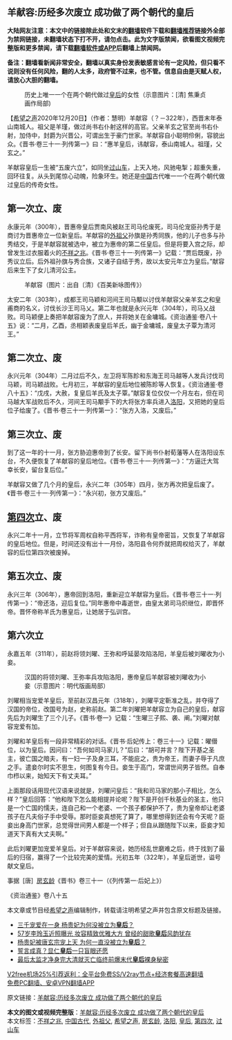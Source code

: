 <h2>羊献容:历经多次废立 成功做了两个朝代的皇后</h2> <p class="notice"><b>大陆网友注意：本文中的链接除此处和文末的<a href="https://github.com/bannedbook/fanqiang" >翻墙</a>软件下载和<a href="https://github.com/killgcd/justmysocks/blob/master/README.md">翻墙推荐</a>链接外全部为禁网链接，未翻墙状态下打不开，请勿点击。此为文字版禁闻，欲看图文视频完整版和更多禁闻，请下载<a href="https://github.com/bannedbook/fanqiang">翻墙软件或APP</a>后翻墙上禁闻网。</p><p>备注：翻墙看新闻非常安全，翻墙以真实身份发表敏感言论有一定风险，但只看不说则没有任何风险，翻的人太多，政府管不过来，也不管。信息自由是天赋人权，请放心大胆的翻墙。</b></p>  <div class="entry"> <figure><figcaption>历史上唯一一个在两个朝代做过<a href="https://www.bannedbook.org/bnews/tag/%e7%9a%87%e5%90%8e/" class="st_tag internal_tag" rel="tag" title="标签 皇后 下的日志">皇后</a>的女性（示意图片：[清]  焦秉贞画作局部)</figcaption></figure> <p>【<span class='wp_keywordlink_affiliate'><a href="https://www.soundofhope.org" title="希望之声" target="_blank">希望之声</a></span>2020年12月20日】（作者：慧明）羊献容（？－322年），西晋末年泰山南城人。祖父是羊瑾，做过尚书右仆射这样的高官。父亲羊玄之官至尚书右仆射，加侍中，封爵为兴晋公，可谓出生于豪门世家。羊献容自小聪明伶俐，容貌出众。《晋书·卷三十一·列传第一》曰：“惠羊皇后，讳献容，泰山南城人。祖瑾，父玄之。”</p> <p>羊献容皇后一生被“五废六立”，如同坐<a href="https://www.bannedbook.org/bnews/tag/%E8%BF%87%E5%B1%B1%E8%BD%A6/" class="st_tag internal_tag" rel="tag" title="标签 过山车 下的日志">过山车</a>，上天入地，风驰电掣；超重失重，回环往复。从头到尾惊心动魄，险象环生。她还是<span class='wp_keywordlink_affiliate'><a href="https://www.bannedbook.org/" title="中国" target="_blank">中国</a></span>古代唯一一个在两个朝代做过皇后的传奇女性。</p> <h2>第一次立、废</h2> <p>永康元年（300年），晋惠帝皇后贾南风被赵王司马伦废死，司马伦宠臣孙秀于是商讨为晋惠帝立一位新皇后。羊献容的<a href="https://www.bannedbook.org/bnews/tag/%E5%A4%96%E7%A5%96%E7%88%B6/" class="st_tag internal_tag" rel="tag" title="标签 外祖父 下的日志">外祖父</a>孙旗是孙秀同族，他的儿子也多与孙秀结交，于是羊献容就被选中，被立为惠帝的第二任皇后。但是将要入宫之际，却曾发生过衣服着火的<a href="https://www.bannedbook.org/bnews/tag/%E4%B8%8D%E7%A5%A5%E4%B9%8B%E5%85%86/" class="st_tag internal_tag" rel="tag" title="标签 不祥之兆 下的日志">不祥之兆</a>。《晋书·卷三十一·列传第一》记载：“贾后既废，孙秀议立后。后外祖孙旗与秀合族，又诸子自结于秀，故以太安元年立为皇后。”献容后来生下了女儿清河公主。</p> <figure><figcaption>羊献容（图片：出自〔清〕《百美新咏图传》）</figcaption></figure> <p>太安二年（303年），成都王司马颖和河间王司马颙以讨伐羊献容父亲羊玄之和皇甫商的名义，讨伐长沙王司马乂。第二年也就是永兴元年（304年），司马乂战败。司马颖便上奏把羊献容废为了庶人，并将她关在金墉城。《资治通鉴·卷八十五》说：“二月，乙酉，丞相颖表废皇后羊氏，幽于金墉城，废皇太子覃为清河王。”</p>  <h2>第二次立、废</h2> <p>永兴元年（304年）二月过后不久，左卫将军陈眕和东海王司马越等人发兵讨伐司马颖，司马颖战败。七月初三，羊献容的皇后地位被陈眕等人恢复。《资治通鉴·卷八十五》：“戊戌，大赦，复皇后羊氏及太子覃。”献容复位仅仅一个月左右，但在司马越大军战败后不久，河间王司马颙手下的大将张方率兵进入<a href="https://www.bannedbook.org/bnews/tag/%e6%b4%9b%e9%98%b3/" class="st_tag internal_tag" rel="tag" title="标签 洛阳 下的日志">洛阳</a>，又把她的皇后位子给废了。《晋书·卷三十一·列传第一》：“张方入洛，又废后。”</p> <h2>第三次立、废</h2> <p>到了这一年的十一月，张方胁迫惠帝到了长安。留下尚书仆射荀藩等人在洛阳设东台，不久便恢复了羊献容的皇后地位。《晋书·卷三十一·列传第一》：“方逼迁大驾幸长安，留台复后位。”</p> <p>羊献容又做了几个月的皇后，永兴二年（305年）四月，张方再次把皇后废了。《晋书·卷三十一·列传第一》：“永兴初，张方又废后。”</p> <h2><a href="https://www.bannedbook.org/bnews/tag/%E7%AC%AC%E5%9B%9B%E6%AC%A1/" class="st_tag internal_tag" rel="tag" title="标签 第四次 下的日志">第四次</a>立、废</h2> <p>永兴二年十一月，立节将军周权自称平西将军，诈称有皇帝密旨，又恢复了羊献容的皇后地位。但是，时间还没有出十一月份，洛阳县令何乔就把周权给灭了，羊献容的后位第四次被废掉。</p>  <h2>第五次立、废</h2> <p>永兴三年（306年），惠帝回到洛阳，重新迎立羊献容为皇后。《晋书·卷三十一·列传第一》：“帝还洛，迎后复位。”同年惠帝中毒逝世，由皇太弟司马炽继位，即晋怀帝。晋怀帝称羊氏为惠皇后，让她居于弘训宫。</p> <h2>第六次立</h2> <p>永嘉五年（311年），前赵将领刘曜、王弥和呼延晏攻陷洛阳，羊皇后被刘曜收为小妾。</p> <figure><figcaption>汉国的将领刘曜、王弥率兵攻陷洛阳，惠帝皇后羊献容被刘曜收为小妾（示意图片：明代版画局部）</figcaption></figure> <p>刘曜相当宠爱羊皇后，至前赵汉昌元年（318年），刘曜平定靳准之乱，并夺得了汉国的帝位，改国号为赵，史称前赵。第二年刘曜把羊献容立为自己的皇后，献容先后为刘曜生了三个儿子。《晋书·卷一》记载：“生曜三子熙、袭、阐。”刘曜对献容宠爱有加。</p> <p>刘曜和羊皇后有一段非常精彩的对话。《晋书·后妃传上：卷三十一》记载：曜僣位，以为皇后。因问曰：“吾何如司马家儿？”后曰：“胡可并言？陛下开基之圣主，彼亡国之暗夫，有一妇一子及身三耳，不能庇之，贵为帝王，而妻子辱于凡庶之手。遣妾尔时实不思生，何图复有今日。妾生于高门，常谓世间男子皆然。自奉巾栉以来，始知天下有丈夫耳。”</p>  <p>上面那段话用现代汉语来说就是，刘曜问皇后：“我和司马家的那小子相比，怎么样？”皇后回答：“他和陛下怎么能相提并论呢？陛下是开创千秋基业的圣主，他只是一个亡国的懦夫，连自己和一个老婆、一个孩子都保护不了，贵为皇帝却让老婆孩子在凡夫俗子手中受辱。那时臣妾真想死了算了，哪里想得到还会有今天呢？臣妾出身高门世家，总觉得世间男人都是一个样子；但自从跟随陛下以来，臣妾才知道天下真有大丈夫啊。”</p> <p>此后刘曜更加宠爱羊皇后。对于羊献容来说，她历经乱世磨难之后，终于找到了最后的归宿，赢得了一个比较完美的爱情。光初五年（322年），羊皇后逝世，谥号献文皇后。</p> <p>事据  [唐]  <a href="https://www.bannedbook.org/bnews/tag/%e6%88%bf%e7%8e%84%e9%be%84/" class="st_tag internal_tag" rel="tag" title="标签 房玄龄 下的日志">房玄龄</a>《晋书》卷三十一（《列传第一·后妃上》）</p> <p>《资治通鉴》卷八十五</p>  <p>本文章或节目经<a href="https://www.bannedbook.org/bnews/tag/%e5%b8%8c%e6%9c%9b%e4%b9%8b%e5%a3%b0/" class="st_tag internal_tag" rel="tag" title="标签 希望之声 下的日志">希望之声</a>编辑制作，转载请注明希望之声并包含原文标题及链接。</p> <ul class='op-related-articles' title='相关阅读'> <li><a href='https://www.bannedbook.org/bnews/lifebaike/20201129/1439001.html' target='_blank'>三千宠爱在一身 杨贵妃为何没被立为<b>皇后</b>？</a></li> <li><a href='https://www.bannedbook.org/bnews/yule/20201107/1427077.html' target='_blank'>57岁李玲玉近照曝光 妆容精致优雅大方 曾经的甜歌<b>皇后</b>风韵犹存</a></li> <li><a href='https://www.bannedbook.org/bnews/comments/20201106/1426720.html' target='_blank'>杨贵妃被唐玄宗宠上天 为何一直没被立为<b>皇后</b>？</a></li> <li><a href='https://www.bannedbook.org/bnews/bannedvideo/20201027/1421143.html' target='_blank'>誓言成真？显仁<b>皇后</b>一只盲眼还愿</a></li> <li><a href='https://www.bannedbook.org/bnews/lifebaike/20201014/1413413.html' target='_blank'>最后太监才净身完大清就灭亡临终前爆末代<b>皇后</b>裸身秘密</a></li> </ul> <p class="texttj"> <a href="https://github.com/bannedbook/fanqiang/wiki/V2ray%E6%9C%BA%E5%9C%BA" target="_blank">V2free机场25%引荐返利：全平台免费SS/V2ray节点+经济套餐高速翻墙</a><br/> <a href="https://github.com/bannedbook/fanqiang/wiki/%E7%A6%81%E9%97%BB%E7%BD%91%E5%AE%89%E5%8D%93%E7%BF%BB%E5%A2%99%E6%96%B0%E9%97%BBAPP" target="_blank">免费PC翻墙、安卓VPN翻墙APP</a></p><p>原文链接：<a class="src_link"  href="https://www.soundofhope.org/post/452869" target="_blank">羊献容:历经多次废立 成功做了两个朝代的皇后</a></p><a name='sharetosocial'></a>       <div><b>本文的图文或视频完整版</b>：<a href='https://www.bannedbook.org/bnews/comments/20201221/1451923.html'>羊献容:历经多次废立 成功做了两个朝代的皇后</a></div>  </div><!--END ENTRY--> <div class="postfooter"> <div>本文标签：<a href="https://www.bannedbook.org/bnews/tag/%E4%B8%8D%E7%A5%A5%E4%B9%8B%E5%85%86/" rel="tag">不祥之兆</a>, <a href="https://www.bannedbook.org/bnews/tag/%e4%b8%ad%e5%9b%bd%e5%8f%a4%e4%bb%a3/" rel="tag">中国古代</a>, <a href="https://www.bannedbook.org/bnews/tag/%E5%A4%96%E7%A5%96%E7%88%B6/" rel="tag">外祖父</a>, <a href="https://www.bannedbook.org/bnews/tag/%e5%b8%8c%e6%9c%9b%e4%b9%8b%e5%a3%b0/" rel="tag">希望之声</a>, <a href="https://www.bannedbook.org/bnews/tag/%e6%88%bf%e7%8e%84%e9%be%84/" rel="tag">房玄龄</a>, <a href="https://www.bannedbook.org/bnews/tag/%e6%b4%9b%e9%98%b3/" rel="tag">洛阳</a>, <a href="https://www.bannedbook.org/bnews/tag/%e7%9a%87%e5%90%8e/" rel="tag">皇后</a>, <a href="https://www.bannedbook.org/bnews/tag/%E7%AC%AC%E5%9B%9B%E6%AC%A1/" rel="tag">第四次</a>, <a href="https://www.bannedbook.org/bnews/tag/%E8%BF%87%E5%B1%B1%E8%BD%A6/" rel="tag">过山车</a></div>  </div><!--END POSTFOOTER--> 
